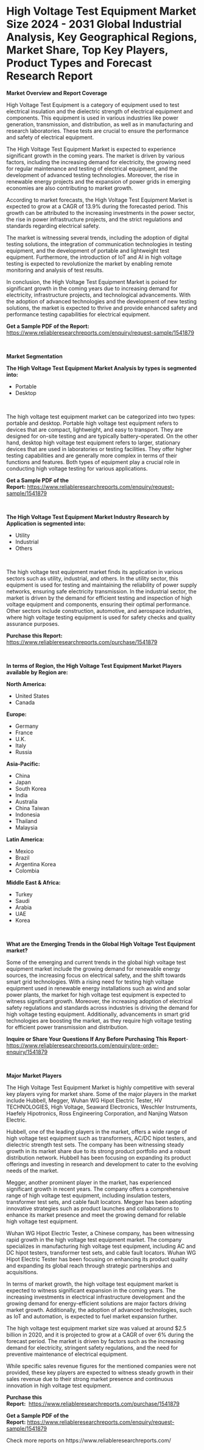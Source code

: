 <p><h1>High Voltage Test Equipment Market Size 2024 - 2031 Global Industrial Analysis, Key Geographical Regions, Market Share, Top Key Players, Product Types and Forecast Research Report</h1></p><p><strong>Market Overview and Report Coverage</strong></p>
<p><p>High Voltage Test Equipment is a category of equipment used to test electrical insulation and the dielectric strength of electrical equipment and components. This equipment is used in various industries like power generation, transmission, and distribution, as well as in manufacturing and research laboratories. These tests are crucial to ensure the performance and safety of electrical equipment.</p><p>The High Voltage Test Equipment Market is expected to experience significant growth in the coming years. The market is driven by various factors, including the increasing demand for electricity, the growing need for regular maintenance and testing of electrical equipment, and the development of advanced testing technologies. Moreover, the rise in renewable energy projects and the expansion of power grids in emerging economies are also contributing to market growth.</p><p>According to market forecasts, the High Voltage Test Equipment Market is expected to grow at a CAGR of 13.9% during the forecasted period. This growth can be attributed to the increasing investments in the power sector, the rise in power infrastructure projects, and the strict regulations and standards regarding electrical safety.</p><p>The market is witnessing several trends, including the adoption of digital testing solutions, the integration of communication technologies in testing equipment, and the development of portable and lightweight test equipment. Furthermore, the introduction of IoT and AI in high voltage testing is expected to revolutionize the market by enabling remote monitoring and analysis of test results.</p><p>In conclusion, the High Voltage Test Equipment Market is poised for significant growth in the coming years due to increasing demand for electricity, infrastructure projects, and technological advancements. With the adoption of advanced technologies and the development of new testing solutions, the market is expected to thrive and provide enhanced safety and performance testing capabilities for electrical equipment.</p></p>
<p><strong>Get a Sample PDF of the Report:</strong> <a href="https://www.reliableresearchreports.com/enquiry/request-sample/1541879">https://www.reliableresearchreports.com/enquiry/request-sample/1541879</a></p>
<p>&nbsp;</p>
<p><strong>Market Segmentation</strong></p>
<p><strong>The High Voltage Test Equipment Market Analysis by types is segmented into:</strong></p>
<p><ul><li>Portable</li><li>Desktop</li></ul></p>
<p>&nbsp;</p>
<p><p>The high voltage test equipment market can be categorized into two types: portable and desktop. Portable high voltage test equipment refers to devices that are compact, lightweight, and easy to transport. They are designed for on-site testing and are typically battery-operated. On the other hand, desktop high voltage test equipment refers to larger, stationary devices that are used in laboratories or testing facilities. They offer higher testing capabilities and are generally more complex in terms of their functions and features. Both types of equipment play a crucial role in conducting high voltage testing for various applications.</p></p>
<p><strong>Get a Sample PDF of the Report:</strong>&nbsp;<a href="https://www.reliableresearchreports.com/enquiry/request-sample/1541879">https://www.reliableresearchreports.com/enquiry/request-sample/1541879</a></p>
<p>&nbsp;</p>
<p><strong>The High Voltage Test Equipment Market Industry Research by Application is segmented into:</strong></p>
<p><ul><li>Utility</li><li>Industrial</li><li>Others</li></ul></p>
<p>&nbsp;</p>
<p><p>The high voltage test equipment market finds its application in various sectors such as utility, industrial, and others. In the utility sector, this equipment is used for testing and maintaining the reliability of power supply networks, ensuring safe electricity transmission. In the industrial sector, the market is driven by the demand for efficient testing and inspection of high voltage equipment and components, ensuring their optimal performance. Other sectors include construction, automotive, and aerospace industries, where high voltage testing equipment is used for safety checks and quality assurance purposes.</p></p>
<p><strong>Purchase this Report:</strong>&nbsp; <a href="https://www.reliableresearchreports.com/purchase/1541879">https://www.reliableresearchreports.com/purchase/1541879</a></p>
<p>&nbsp;</p>
<p><strong>In terms of Region, the High Voltage Test Equipment Market Players available by Region are:</strong></p>
<p>
    <p> <strong> North America: </strong>
        <ul>
            <li>United States</li>
            <li>Canada</li>
        </ul>
        </p> 
    <p> <strong> Europe: </strong>
        <ul>
            <li>Germany</li>
            <li>France</li>
            <li>U.K.</li>
            <li>Italy</li>
            <li>Russia</li>
        </ul>
        </p> 
    <p> <strong> Asia-Pacific: </strong>
        <ul>
            <li>China</li>
            <li>Japan</li>
            <li>South Korea</li>
            <li>India</li>
            <li>Australia</li>
            <li>China Taiwan</li>
            <li>Indonesia</li>
            <li>Thailand</li>
            <li>Malaysia</li>
        </ul>
        </p> 
    <p> <strong> Latin America: </strong>
        <ul>
            <li>Mexico</li>
            <li>Brazil</li>
            <li>Argentina Korea</li>
            <li>Colombia</li>
        </ul>
        </p> 
    <p> <strong> Middle East & Africa: </strong>
        <ul>
            <li>Turkey</li>
            <li>Saudi</li>
            <li>Arabia</li>
            <li>UAE</li>
            <li>Korea</li>
        </ul>
    </p>
    </p>
<p>&nbsp;</p>
<p><strong>What are the Emerging Trends in the Global High Voltage Test Equipment market?</strong></p>
<p><p>Some of the emerging and current trends in the global high voltage test equipment market include the growing demand for renewable energy sources, the increasing focus on electrical safety, and the shift towards smart grid technologies. With a rising need for testing high voltage equipment used in renewable energy installations such as wind and solar power plants, the market for high voltage test equipment is expected to witness significant growth. Moreover, the increasing adoption of electrical safety regulations and standards across industries is driving the demand for high voltage testing equipment. Additionally, advancements in smart grid technologies are boosting the market, as they require high voltage testing for efficient power transmission and distribution.</p></p>
<p><strong>Inquire or Share Your Questions If Any Before Purchasing This Report</strong>- <a href="https://www.reliableresearchreports.com/enquiry/pre-order-enquiry/1541879">https://www.reliableresearchreports.com/enquiry/pre-order-enquiry/1541879</a></p>
<p>&nbsp;</p>
<p><strong>Major Market Players</strong></p>
<p><p>The High Voltage Test Equipment Market is highly competitive with several key players vying for market share. Some of the major players in the market include Hubbell, Megger, Wuhan WG Hipot Electric Tester, HV TECHNOLOGIES, High Voltage, Seaward Electronics, Weschler Instruments, Haefely Hipotronics, Ross Engineering Corporation, and Nanjing Watson Electric.</p><p>Hubbell, one of the leading players in the market, offers a wide range of high voltage test equipment such as transformers, AC/DC hipot testers, and dielectric strength test sets. The company has been witnessing steady growth in its market share due to its strong product portfolio and a robust distribution network. Hubbell has been focusing on expanding its product offerings and investing in research and development to cater to the evolving needs of the market.</p><p>Megger, another prominent player in the market, has experienced significant growth in recent years. The company offers a comprehensive range of high voltage test equipment, including insulation testers, transformer test sets, and cable fault locators. Megger has been adopting innovative strategies such as product launches and collaborations to enhance its market presence and meet the growing demand for reliable high voltage test equipment.</p><p>Wuhan WG Hipot Electric Tester, a Chinese company, has been witnessing rapid growth in the high voltage test equipment market. The company specializes in manufacturing high voltage test equipment, including AC and DC hipot testers, transformer test sets, and cable fault locators. Wuhan WG Hipot Electric Tester has been focusing on enhancing its product quality and expanding its global reach through strategic partnerships and acquisitions.</p><p>In terms of market growth, the high voltage test equipment market is expected to witness significant expansion in the coming years. The increasing investments in electrical infrastructure development and the growing demand for energy-efficient solutions are major factors driving market growth. Additionally, the adoption of advanced technologies, such as IoT and automation, is expected to fuel market expansion further.</p><p>The high voltage test equipment market size was valued at around $2.5 billion in 2020, and it is projected to grow at a CAGR of over 6% during the forecast period. The market is driven by factors such as the increasing demand for electricity, stringent safety regulations, and the need for preventive maintenance of electrical equipment.</p><p>While specific sales revenue figures for the mentioned companies were not provided, these key players are expected to witness steady growth in their sales revenue due to their strong market presence and continuous innovation in high voltage test equipment.</p></p>
<p><strong>Purchase this Report:</strong>&nbsp;&nbsp;<a href="https://www.reliableresearchreports.com/purchase/1541879">https://www.reliableresearchreports.com/purchase/1541879</a></p>
<p></p>
<p><strong>Get a Sample PDF of the Report:</strong>&nbsp;<a href="https://www.reliableresearchreports.com/enquiry/request-sample/1541879">https://www.reliableresearchreports.com/enquiry/request-sample/1541879</a></p>
<p>Check more reports on https://www.reliableresearchreports.com/</p>